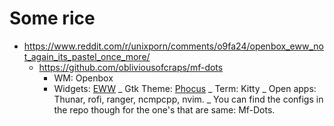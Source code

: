 # Some rice

- https://www.reddit.com/r/unixporn/comments/o9fa24/openbox_eww_not_again_its_pastel_once_more/
  - https://github.com/obliviousofcraps/mf-dots
    - WM: Openbox
    - Widgets: [EWW](https://github.com/elkowar/eww)
    _ Gtk Theme: [Phocus](https://github.com/phocus/gtk)
    _ Term: Kitty
    _ Open apps: Thunar, rofi, ranger, ncmpcpp, nvim.
    _ You can find the configs in the repo though for the one's that are same: Mf-Dots.
